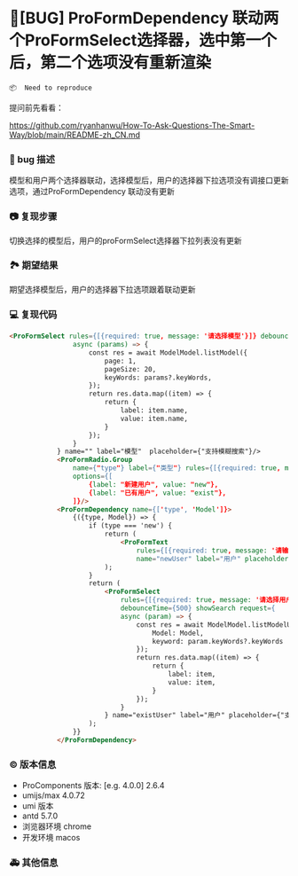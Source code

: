 # 🐛[BUG] ProFormDependency 联动两个ProFormSelect选择器，选中第一个后，第二个选项没有重新渲染

`📦  Need to reproduce`

提问前先看看：

https://github.com/ryanhanwu/How-To-Ask-Questions-The-Smart-Way/blob/main/README-zh_CN.md

### 🐛 bug 描述

模型和用户两个选择器联动，选择模型后，用户的选择器下拉选项没有调接口更新选项，通过ProFormDependency 联动没有更新

<!--
详细地描述 bug，让大家都能理解
-->

### 📷 复现步骤

切换选择的模型后，用户的proFormSelect选择器下拉列表没有更新

<!--
清晰描述复现步骤，让别人也能看到问题，如果可能，尽量提供可执行代码，
如：https://codesandbox.io/ 在此处创建一个 codesandbox，方便我们更快的排查和复现问题
-->

### 🏞 期望结果

期望选择模型后，用户的选择器下拉选项跟着联动更新

<!--
描述你原本期望看到的结果
-->

### 💻 复现代码

```html
<ProFormSelect rules={[{required: true, message: '请选择模型'}]} debounceTime={500} showSearch request={
                async (params) => {
                    const res = await ModelModel.listModel({
                        page: 1,
                        pageSize: 20,
                        keyWords: params?.keyWords,
                    });
                    return res.data.map((item) => {
                        return {
                            label: item.name,
                            value: item.name,
                        }
                    });
                }
            } name="" label="模型"  placeholder={"支持模糊搜索"}/>
            <ProFormRadio.Group
                name={"type"} label={"类型"} rules={[{required: true, message: '请选择'}]}
                options={[
                    {label: "新建用户", value: "new"},
                    {label: "已有用户", value: "exist"},
                ]}/>
            <ProFormDependency name={['type', 'Model']}>
                {({type, Model}) => {
                    if (type === 'new') {
                        return (
                            <ProFormText
                                rules={[{required: true, message: '请输入用户'}]} disabled
                                name="newUser" label="用户" placeholder={"自动生成用户"}/>
                        );
                    }
                    return (
                        <ProFormSelect
                            rules={[{required: true, message: '请选择用户'}]}
                            debounceTime={500} showSearch request={
                            async (param) => {
                                const res = await ModelModel.listModelUser({
                                    Model: Model,
                                    keyword: param.keyWords?.keyWords
                                });
                                return res.data.map((item) => {
                                    return {
                                        label: item,
                                        value: item,
                                    }
                                });
                            }
                        } name="existUser" label="用户" placeholder={"支持模糊搜索"}/>
                    );
                }}
            </ProFormDependency>
```

<!--
提供可复现的代码，仓库，或线上示例
-->

### © 版本信息

- ProComponents 版本: [e.g. 4.0.0] 2.6.4
- umijs/max 4.0.72
- umi 版本
- antd 5.7.0
- 浏览器环境 chrome
- 开发环境 macos

### 🚑 其他信息

<!--
如截图等其他信息可以贴在这里
-->

